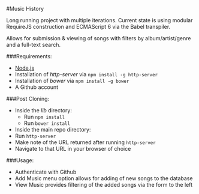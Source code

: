#Music History

Long running project with multiple iterations.  Current state is using modular RequireJS construction and ECMAScript 6 via the Babel transpiler.

Allows for submission & viewing of songs with filters by album/artist/genre and a full-text search.

###Requirements:
- [Node.js](https://nodejs.org/)
- Installation of _http-server_ via `npm install -g http-server`
- Installation of _bower_ via `npm install -g bower`
- A Github account

###Post Cloning:
- Inside the _lib_ directory:
  - Run `npm install`
  - Run `bower install`
- Inside the main repo directory:
 - Run `http-server`
 - Make note of the URL returned after running `http-server`
- Navigate to that URL in your browser of choice

###Usage:
- Authenticate with Github
- Add Music menu option allows for adding of new songs to the database
- View Music provides filtering of the added songs via the form to the left
